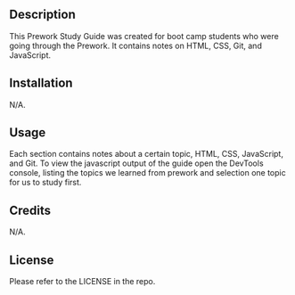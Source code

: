 <html>
<body>

## Description

This Prework Study Guide was created for boot camp students who were going through the Prework. It contains notes on HTML, CSS, Git, and JavaScript.

## Installation

N/A.

## Usage

Each section contains notes about a certain topic, HTML, CSS, JavaScript, and Git. To view the javascript output of the guide open the DevTools console, listing the topics we learned from prework and selection one topic for us to study first.

## Credits

N/A.

## License

Please refer to the LICENSE in the repo.
 
</body>
</html>